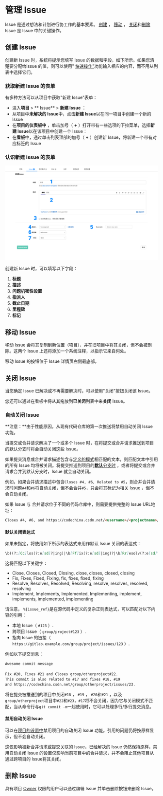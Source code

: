 # 管理 Issue[](#managing-issues "Permalink")

Issue 是通过想法和计划进行协工作的基本要素。 [创建](#创建-issue) ， [移动](#移动-issue) ， [关闭](#关闭-issue)和[删除](#删除-issue) Issue 是 Issue 中的关键操作。

## 创建 Issue[](#create-a-new-issue "Permalink")

创建新 Issue 时，系统将提示您填写 Issue 的数据和字段，如下所示。如果您清楚要分配给Issue 的值，则可以使用" [快速操作"](/docs/user/project/quick-actions)功能输入相应的内容，而不用从列表中选择它们。

### 获取新建 Issue 的表单[](#accessing-the-new-issue-form "Permalink")

有多种方法可以从项目中获取"新建 Issue"表单：

*   进入**项目** > ** Issue** > **新建 Issue** ：
*   从项目中**未解决的 Issue**中，点击**新建 Issue**以在同一项目中创建一个新的 Issue
*   在**项目的仪表板中** ，单击加号（ **+** ）打开带有一些选项的下拉菜单，选择**新建 Issue**以在该项目中创建一个 Issue：
*   在**看板**中，通过单击列表顶部的加号（ **+** ）创建新 Issue，将新建一个带有对应标签的 Issue

### 认识新建 Issue 的表单[](#elements-of-the-new-issue-form "Permalink")

[![New issue from the issues list](/docs/img/new_issue_v13_2.png)](/docs/img/new_issue_v13_2.png)

创建新 Issue 时，可以填写以下字段：

1. **标题**
2. **描述**
3. **问题机密性设置**
4. **指派人**
5. **截止日期**
6. **里程碑**
7. **标记**

## 移动 Issue[](#moving-issues "Permalink")

移动 Issue 会将其复制到新位置（项目），并在旧项目中将其关闭，但不会被删除。这两个 Issue 上还将添加一个系统注释，以指示它来自何处。

移动 Issue 的按钮位于 Issue 详情页右侧最底部。

## 关闭 Issue[](#closing-issues "Permalink")

当您确定 Issue 已解决或不再需要解决时，可以使用"关闭"按钮关闭该 Issue。

您还可以通过在看板中将从其拖放到**已关闭**列表中来**关闭** Issue。

### 自动关闭 Issue[](#closing-issues-automatically "Permalink")

**注意：**由于性能原因，从现有代码仓库的第一次推送将禁用自动关闭 Issue 功能。

当提交或合并请求解决了一个或多个 Issue 时，在将提交或合并请求推送到项目的默认分支时将会自动关闭这些 Issue。

如果提交消息或合并请求描述包含与[定义的模式](#默认关闭表达式)相匹配的文本，则匹配文本中引用的所有 Issue 均将被关闭。将提交推送到项目的[**默认**分支时](/docs/user/project/repo/branches#默认分支) ，或者将提交或合并请求合并到默认分支时，Issue 就会自动关闭。

例如，如果合并请求描述中包含`Closes #4, #6, Related to #5`，则合并合并请求时问题`#4`和`#6`将自动关闭，但不会合并`#5`，只会将其标记为相关 Issue ，但不会自动关闭。

如果 Issue 与 合并请求位于不同的代码仓库中，则需要提供完整的 Issue URL地址：

```markdown
Closes #4, #6, and https://codechina.csdn.net/<username>/<projectname>/issues/<xxx> 
```

#### 默认关闭表达式[](#default-closing-pattern "Permalink")

如果未指定，将使用如下所示的表达式来用作默认 Issue 关闭的表达式：

```markdown
\b((?:[Cc]los(?:e[sd]?|ing)|\b[Ff]ix(?:e[sd]|ing)?|\b[Rr]esolv(?:e[sd]?|ing)|\b[Ii]mplement(?:s|ed|ing)?)(:?) +(?:(?:issues? +)?%{issue_ref}(?:(?: *,? +and +| *,? *)?)|([A-Z][A-Z0-9_]+-\d+))+) 
```
这将匹配以下关键字：

*   Close, Closes, Closed, Closing, close, closes, closed, closing
*   Fix, Fixes, Fixed, Fixing, fix, fixes, fixed, fixing
*   Resolve, Resolves, Resolved, Resolving, resolve, resolves, resolved, resolving
*   Implement, Implements, Implemented, Implementing, implement, implements, implemented, implementing

请注意， `%{issue_ref}`是在源代码中定义的复杂正则表达式，可以匹配对以下内容的引用：

*   本地 Issue（ `#123` ）.
*   跨项目 Issue（ `group/project#123` ）.
*   指向 Issue 的链接（ `https://gitlab.example.com/group/project/issues/123` ）.

例如以下提交消息：

```markdown
Awesome commit message

Fix #20, Fixes #21 and Closes group/otherproject#22.
This commit is also related to #17 and fixes #18, #19
and https://codechina.csdn.net/group/otherproject/issues/23. 
```
将在提交被推送到的项目中关闭`#18` ， `#19` ， `#20`和`#21` ，以及`group/otherproject`项目中`#22`和`#23`，`#17`将不会关闭，因为它与关闭模式不匹配，当从命令行与`git commit -m`一起使用时，它可以处理多行/多行提交消息。

#### 禁用自动关闭 Issue[](#disabling-automatic-issue-closing "Permalink")

可以在[项目的设置中](/docs/user/project/settings)禁用项目的自动关闭 Issue 功能。引用的问题仍将按原样显示，但不会自动关闭。

这仅影响被新合并请求或提交关联的 Issue，已经解决的 Issue 仍然保持原样，禁用自动关闭 Issue 的设置仅影响当前项目中的合并请求，并不会阻止其他项目从通过跨项目的 Issue将其关闭。

## 删除 Issue[](#deleting-issues "Permalink")

具有项目 [Owner](/docs/user/permissions) 权限的用户可以通过编辑 Issue 并单击删除按钮来删除 Issue。
